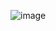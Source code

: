 ![image](https://github.com/WillyHad96/Currency-CryptoConverter/assets/131300669/e2d34cd2-2cfe-4661-8970-9c61fb458d4d)

